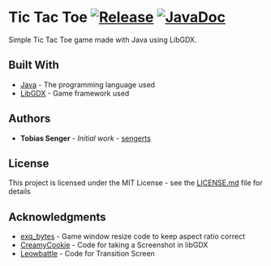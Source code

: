 # Tic Tac Toe [![Release](https://img.shields.io/badge/version-1.0.0-blue.svg)](https://github.com/sengerts/tic-tac-toe/releases/latest) [![JavaDoc](https://img.shields.io/badge/javadoc-read-brightgreen.svg)](https://sengerts.github.io/tic-tac-toe/)
Simple Tic Tac Toe game made with Java using LibGDX.

## Built With

* [Java](https://java.com/de/download/) - The programming language used
* [LibGDX](https://libgdx.badlogicgames.com/) - Game framework used

## Authors

* **Tobias Senger** - *Initial work* - [sengerts](https://github.com/sengerts)

## License

This project is licensed under the MIT License - see the [LICENSE.md](LICENSE.md) file for details

## Acknowledgments

* [exq_bytes](https://badlogicgames.com/forum/viewtopic.php?f=11&t=10863) - Game window resize code to keep aspect ratio correct
* [CreamyCookie](https://github.com/libgdx/libgdx/wiki/Taking-a-Screenshot) - Code for taking a Screenshot in libGDX
* [Leowbattle](https://gist.github.com/Leowbattle/0cff3a06aabe4ee6bd9f723f8565506d) - Code for Transition Screen

